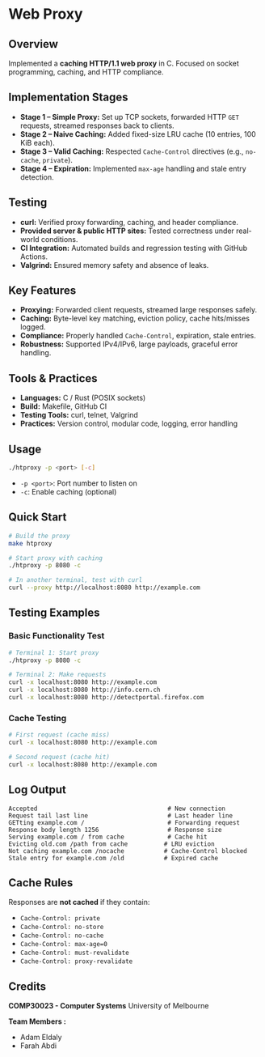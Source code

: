 # Web Proxy

## Overview
Implemented a **caching HTTP/1.1 web proxy** in C. Focused on socket programming, caching, and HTTP compliance.

## Implementation Stages
- **Stage 1 – Simple Proxy:** Set up TCP sockets, forwarded HTTP `GET` requests, streamed responses back to clients.
- **Stage 2 – Naive Caching:** Added fixed-size LRU cache (10 entries, 100 KiB each).
- **Stage 3 – Valid Caching:** Respected `Cache-Control` directives (e.g., `no-cache`, `private`).
- **Stage 4 – Expiration:** Implemented `max-age` handling and stale entry detection.
  
## Testing
- **curl:** Verified proxy forwarding, caching, and header compliance.
- **Provided server & public HTTP sites:** Tested correctness under real-world conditions.
- **CI Integration:** Automated builds and regression testing with GitHub Actions.
- **Valgrind:** Ensured memory safety and absence of leaks.

## Key Features
- **Proxying:** Forwarded client requests, streamed large responses safely.
- **Caching:** Byte-level key matching, eviction policy, cache hits/misses logged.
- **Compliance:** Properly handled `Cache-Control`, expiration, stale entries.
- **Robustness:** Supported IPv4/IPv6, large payloads, graceful error handling.

## Tools & Practices
- **Languages:** C / Rust (POSIX sockets)
- **Build:** Makefile, GitHub CI
- **Testing Tools:** curl, telnet, Valgrind
- **Practices:** Version control, modular code, logging, error handling

## Usage

```bash
./htproxy -p <port> [-c]
```

- `-p <port>`: Port number to listen on
- `-c`: Enable caching (optional)

## Quick Start

```bash
# Build the proxy
make htproxy

# Start proxy with caching
./htproxy -p 8080 -c

# In another terminal, test with curl
curl --proxy http://localhost:8080 http://example.com
```

## Testing Examples

### Basic Functionality Test

```bash
# Terminal 1: Start proxy
./htproxy -p 8080 -c

# Terminal 2: Make requests
curl -x localhost:8080 http://example.com
curl -x localhost:8080 http://info.cern.ch
curl -x localhost:8080 http://detectportal.firefox.com
```

### Cache Testing

```bash
# First request (cache miss)
curl -x localhost:8080 http://example.com

# Second request (cache hit)
curl -x localhost:8080 http://example.com
```

## Log Output

```
Accepted                                    # New connection
Request tail last line                      # Last header line
GETting example.com /                       # Forwarding request
Response body length 1256                   # Response size
Serving example.com / from cache            # Cache hit
Evicting old.com /path from cache          # LRU eviction
Not caching example.com /nocache           # Cache-Control blocked
Stale entry for example.com /old           # Expired cache
```

## Cache Rules

Responses are **not cached** if they contain:

- `Cache-Control: private`
- `Cache-Control: no-store`
- `Cache-Control: no-cache`
- `Cache-Control: max-age=0`
- `Cache-Control: must-revalidate`
- `Cache-Control: proxy-revalidate`

## Credits

**COMP30023 - Computer Systems**
University of Melbourne

**Team Members :**
- Adam Eldaly
- Farah Abdi

